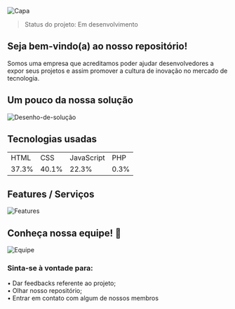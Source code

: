 ![Capa](https://user-images.githubusercontent.com/70399485/134790099-02006817-acc0-4476-acf6-86823648cf90.gif)

> Status do projeto: Em desenvolvimento

## Seja bem-vindo(a) ao nosso repositório!
Somos uma empresa que acreditamos poder ajudar desenvolvedores a expor seus projetos e assim promover a cultura de inovação no mercado de tecnologia.

## Um pouco da nossa solução
![Desenho-de-solução](https://user-images.githubusercontent.com/70399485/134789513-c7ab2c75-05fb-49ac-948d-b7421e03048d.png)

## Tecnologias usadas

<table>
<tr>
  <td>HTML</td>
  <td>CSS</td>
  <td>JavaScript</td>
  <td>PHP</td>
</tr>
  
<tr>
  <td>37.3%</td>
  <td>40.1%</td>
  <td>22.3%</td>
  <td>0.3%</td>
</tr>  
</table>

## Features / Serviços
![Features](https://user-images.githubusercontent.com/70399485/138110029-4c42f799-87d9-41f0-b2c3-002f034d4b7a.gif)

## Conheça nossa equipe! 🥰 
![Equipe](https://user-images.githubusercontent.com/70399485/134790137-518d1034-b7c3-485e-947c-43f37606cf06.png)

### Sinta-se à vontade para:
• Dar feedbacks referente ao projeto; <br>
• Olhar nosso repositório; <br> 
• Entrar em contato com algum de nossos membros <br>





